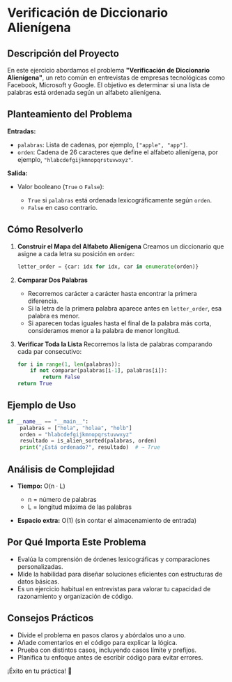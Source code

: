 # Verificación de Diccionario Alienígena

## Descripción del Proyecto

En este ejercicio abordamos el problema **"Verificación de Diccionario Alienígena"**, un reto común en entrevistas de empresas tecnológicas como Facebook, Microsoft y Google. El objetivo es determinar si una lista de palabras está ordenada según un alfabeto alienígena.

## Planteamiento del Problema

**Entradas:**

* `palabras`: Lista de cadenas, por ejemplo, `["apple", "app"]`.
* `orden`: Cadena de 26 caracteres que define el alfabeto alienígena, por ejemplo, `"hlabcdefgijkmnopqrstuvwxyz"`.

**Salida:**

* Valor booleano (`True` o `False`):

  * `True` si `palabras` está ordenada lexicográficamente según `orden`.
  * `False` en caso contrario.

## Cómo Resolverlo

1. **Construir el Mapa del Alfabeto Alienígena**
   Creamos un diccionario que asigne a cada letra su posición en `orden`:

   ```python
   letter_order = {car: idx for idx, car in enumerate(orden)}
   ```

2. **Comparar Dos Palabras**

   * Recorremos carácter a carácter hasta encontrar la primera diferencia.
   * Si la letra de la primera palabra aparece antes en `letter_order`, esa palabra es menor.
   * Si aparecen todas iguales hasta el final de la palabra más corta, consideramos menor a la palabra de menor longitud.

3. **Verificar Toda la Lista**
   Recorremos la lista de palabras comparando cada par consecutivo:

   ```python
   for i in range(1, len(palabras)):
       if not comparar(palabras[i-1], palabras[i]):
           return False
   return True
   ```

## Ejemplo de Uso

```python
if __name__ == "__main__":
    palabras = ["hola", "holaa", "holb"]
    orden = "hlabcdefgijkmnopqrstuvwxyz"
    resultado = is_alien_sorted(palabras, orden)
    print("¿Está ordenado?", resultado)  # → True
```

## Análisis de Complejidad

* **Tiempo:** O(n · L)

  * n = número de palabras
  * L = longitud máxima de las palabras
* **Espacio extra:** O(1) (sin contar el almacenamiento de entrada)

## Por Qué Importa Este Problema

* Evalúa la comprensión de órdenes lexicográficas y comparaciones personalizadas.
* Mide la habilidad para diseñar soluciones eficientes con estructuras de datos básicas.
* Es un ejercicio habitual en entrevistas para valorar tu capacidad de razonamiento y organización de código.

## Consejos Prácticos

* Divide el problema en pasos claros y abórdalos uno a uno.
* Añade comentarios en el código para explicar la lógica.
* Prueba con distintos casos, incluyendo casos límite y prefijos.
* Planifica tu enfoque antes de escribir código para evitar errores.

¡Éxito en tu práctica! 🚀
